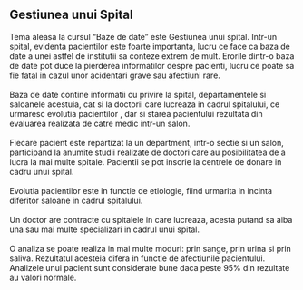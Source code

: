 <h2>Gestiunea unui Spital</h2>
Tema aleasa la cursul “Baze de date” este Gestiunea unui spital. Intr-un spital, evidenta pacientilor este
foarte importanta, lucru ce face ca baza de date a unei astfel de institutii sa conteze extrem de mult.
Erorile dintr-o baza de date pot duce la pierderea informatilor despre pacienti, lucru ce poate sa fie fatal in
cazul unor acidentari grave sau afectiuni rare.
<br/>
<br />
Baza de date contine informatii cu privire la spital, departamentele si saloanele acestuia, cat si la doctorii
care lucreaza in cadrul spitalului, ce urmaresc evolutia pacientilor , dar si starea pacientului rezultata din
evaluarea realizata de catre medic intr-un salon.
<br/>
<br />
Fiecare pacient este repartizat la un department, intr-o sectie si un salon, participand la anumite studii
realizate de doctori care au posibilitatea de a lucra la mai multe spitale. Pacientii se pot inscrie la centrele
de donare in cadru unui spital.
<br/>
<br />
Evolutia pacientilor este in functie de etiologie, fiind urmarita in incinta diferitor saloane in cadrul
spitalului.
<br />
<br />
Un doctor are contracte cu spitalele in care lucreaza, acesta putand sa aiba una sau mai multe specializari
in cadrul unui spital.
<br /><br />
O analiza se poate realiza in mai multe moduri: prin sange, prin urina si prin saliva. Rezultatul acesteia
difera in functie de afectiunile pacientului. Analizele unui pacient sunt considerate bune daca peste 95%
din rezultate au valori normale.
